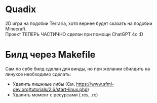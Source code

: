 # Quadix
2D игра на подобии Terraria, хотя вернее будет сказать на подобии Minecraft. <br />
Проект ТЕПЕРЬ ЧАСТИЧНО сделан при помощи ChatGPT 4o :D<br />
# Билд через Makefile
Сам по себе билд сделан для винды, но при желании сбилдить на линуксе необходимо сделать:<br />
- Удалить лишниые либы (См. https://www.sfml-dev.org/tutorials/2.6/start-linux.php)<br />
- Удалить момент с ресурсами (.res, .rc)<br />
